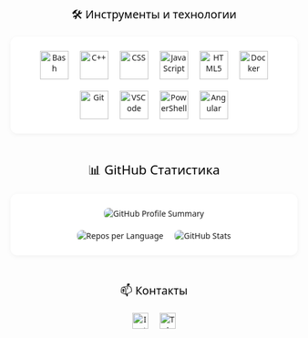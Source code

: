 <div align="center" style="font-family: 'Segoe UI', Roboto, sans-serif; color: #1a1a1a; background: #fdfdfd; padding: 40px 0;">

  <!-- Инструменты -->
  <section style="margin-bottom: 48px;"> 
    <h3 style="font-size: 1.4em; font-weight: 500; color: #000; margin-bottom: 20px;">🛠 Инструменты и технологии</h3> 
    <div style="display: flex; flex-wrap: wrap; gap: 20px; justify-content: center; background: #fff; padding: 25px 20px; border-radius: 12px; box-shadow: 0 2px 8px rgba(0,0,0,0.05);">
      <img src="https://skillicons.dev/icons?i=bash" title="Bash" alt="Bash" width="50" height="50"/>
      <img src="https://skillicons.dev/icons?i=cpp" title="C++" alt="C++" width="50" height="50"/>
      <img src="https://skillicons.dev/icons?i=css" title="CSS3" alt="CSS" width="50" height="50"/>
      <img src="https://skillicons.dev/icons?i=js" title="JavaScript" alt="JavaScript" width="50" height="50"/>
      <img src="https://skillicons.dev/icons?i=html" title="HTML5" alt="HTML5" width="50" height="50"/>
      <img src="https://skillicons.dev/icons?i=docker" title="Docker" alt="Docker" width="50" height="50"/>
      <img src="https://skillicons.dev/icons?i=git" title="Git" alt="Git" width="50" height="50"/>
      <img src="https://skillicons.dev/icons?i=vscode" title="VSCode" alt="VSCode" width="50" height="50"/>
      <img src="https://skillicons.dev/icons?i=powershell" title="PowerShell" alt="PowerShell" width="50" height="50"/>
      <img src="https://skillicons.dev/icons?i=angular" title="Angular" alt="Angular" width="50" height="50"/>
    </div>
  </section>

  <!-- Статистика -->
  <section style="margin-bottom: 48px;">
    <h2 style="font-size: 1.6em; font-weight: 500; color: #000; margin-bottom: 20px;">📊 GitHub Статистика</h2>
    <div style="display: flex; flex-direction: column; gap: 20px; align-items: center; background: #fff; padding: 25px 20px; border-radius: 12px; box-shadow: 0 2px 8px rgba(0,0,0,0.05);">
      <img src="https://github-profile-summary-cards.vercel.app/api/cards/profile-details?username=alixanov&theme=transparent" alt="GitHub Profile Summary" style="border-radius: 8px; max-width: 100%;"/>
      <div style="display: flex; gap: 20px; flex-wrap: wrap; justify-content: center;">
        <img src="https://github-profile-summary-cards.vercel.app/api/cards/repos-per-language?username=alixanov&theme=transparent" alt="Repos per Language" style="border-radius: 8px;"/>
        <img src="https://github-profile-summary-cards.vercel.app/api/cards/stats?username=alixanov&theme=transparent" alt="GitHub Stats" style="border-radius: 8px;"/>
      </div>
    </div>
  </section>

  <!-- Контакты -->
  <section>
    <h3 style="font-size: 1.4em; font-weight: 500; color: #000; margin-bottom: 20px;">📫 Контакты</h3>
    <div style="display: flex; gap: 20px; justify-content: center;">
      <a href="https://www.instagram.com/alikhanov.13/" style="text-decoration: none;">
        <img src="https://img.shields.io/badge/Instagram-E4405F?style=flat-square&logo=instagram&logoColor=white" alt="Instagram" height="28">
      </a>
      <a href="https://t.me/alikhanov13" style="text-decoration: none;">
        <img src="https://img.shields.io/badge/Telegram-2CA5E0?style=flat-square&logo=telegram&logoColor=white" alt="Telegram" height="28">
      </a>
    </div>
  </section>
</div>
